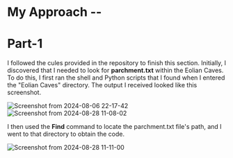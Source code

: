 # My Approach --
# Part-1
I followed the cules provided in the repository to finish this section. Initially, I discovered that I needed to look for **parchment.txt** within the Eolian Caves. To do this, I first ran the shell and Python scripts that I found when I entered the "Eolian Caves" directory. The output I received looked like this screenshot.

![Screenshot from 2024-08-06 22-17-42](https://github.com/user-attachments/assets/7aa84231-c960-4de4-89e8-3afcff1158b1)
![Screenshot from 2024-08-28 11-08-02](https://github.com/user-attachments/assets/60c9decb-1e33-48dd-a594-0df88d12ee05)

I then used the **Find** command to locate the parchment.txt file's path, and I went to that directory to obtain the code.

![Screenshot from 2024-08-28 11-11-00](https://github.com/user-attachments/assets/c963450b-76d9-43e5-ab51-167088aa8d2a)


